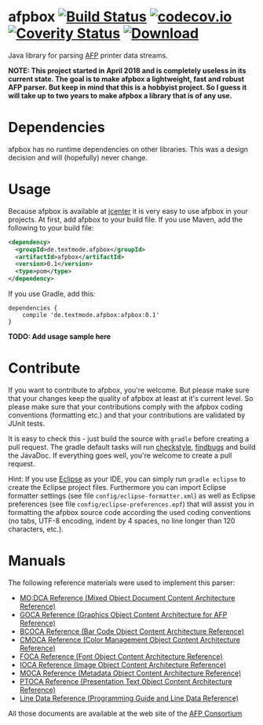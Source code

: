 # afpbox [![Build Status](https://travis-ci.org/michaelknigge/afpbox.svg?branch=master)](https://travis-ci.org/michaelknigge/afpbox) [![codecov.io](https://codecov.io/github/michaelknigge/afpbox/coverage.svg?branch=master)](https://codecov.io/github/michaelknigge/afpbox?branch=master) [![Coverity Status](https://scan.coverity.com/projects/10253/badge.svg)](https://scan.coverity.com/projects/10253) [![Download](https://api.bintray.com/packages/michaelknigge/maven/afpbox/images/download.svg) ](https://bintray.com/michaelknigge/maven/afpbox/_latestVersion)

Java library for parsing [AFP](https://en.wikipedia.org/wiki/Advanced_Function_Presentation) printer data streams.

**NOTE: This project started in April 2018 and is completely useless in its current state. The goal is to make afpbox a
lightweight, fast and robust AFP parser. But keep in mind that this is a hobbyist project. So I guess
it will take up to two years to make afpbox a library that is of any use.**

# Dependencies
afpbox has no runtime dependencies on other libraries. This was a design decision and will (hopefully) never change.

# Usage
Because afpbox is available at [jcenter](https://bintray.com/bintray/jcenter) it is very easy to use afpbox in your projects. At first, add afpbox to your build file. If you use Maven, add the following to your build file:

```xml
<dependency>
  <groupId>de.textmode.afpbox</groupId>
  <artifactId>afpbox</artifactId>
  <version>0.1</version>
  <type>pom</type>
</dependency>
```

If you use Gradle, add this:

```
dependencies {
    compile 'de.textmode.afpbox:afpbox:0.1'
}
```

**TODO: Add usage sample here**

# Contribute
If you want to contribute to afpbox, you're welcome. But please make sure that your changes keep the quality of afpbox at least at it's current level. So please make sure that your contributions comply with the afpbox coding conventions (formatting etc.) and that your contributions are validated by JUnit tests.

It is easy to check this - just build the source with `gradle` before creating a pull request. The gradle default tasks will run [checkstyle](http://checkstyle.sourceforge.net/), [findbugs](http://findbugs.sourceforge.net/) and build the JavaDoc. If everything goes well, you're welcome to create a pull request.

Hint: If you use [Eclipse](https://eclipse.org/) as your IDE, you can simply run `gradle eclipse` to create the Eclipse project files. Furthermore you can import Eclipse formatter settings (see file `config/eclipse-formatter.xml`) as well as Eclipse preferences (see file `config/eclipse-preferences.epf`) that will assist you in formatting the afpbox source code according the used coding conventions (no tabs, UTF-8 encoding, indent by 4 spaces, no line longer than 120 characters, etc.).

# Manuals
The following reference materials were used to implement this parser:

* [MO:DCA Reference (Mixed Object Document Content Architecture Reference)](http://www.afpcinc.org/wp-content/uploads/2018/01/MODCA-Reference-09.pdf)
* [GOCA Reference (Graphics Object Content Architecture for AFP Reference)](http://www.afpcinc.org/wp-content/uploads/2018/01/AFP-GOCA-Reference-Graphics-Object-Content-Architecture-for-AFP-Reference.pdf)
* [BCOCA Reference (Bar Code Object Content Architecture Reference)](http://50.87.249.81/~afpcinc1/wp-content/uploads/2016/08/BCOCA-Reference-09.pdf)
* [CMOCA Reference (Color Management Object Content Architecture Reference)](http://50.87.249.81/~afpcinc1/wp-content/uploads/2016/08/cmoca_reference-01.pdf)
* [FOCA Reference (Font Object Content Architecture Reference)](http://50.87.249.81/~afpcinc1/wp-content/uploads/2016/08/FOCA-Reference-Font-Object-Content-Architecture-Reference.pdf)
* [IOCA Reference (Image Object Content Architecture Reference)](http://50.87.249.81/~afpcinc1/wp-content/uploads/2016/08/IOCA-Reference-Image-Object-Content-Architecture-Reference.pdf)
* [MOCA Reference (Metadata Object Content Architecture Reference)](http://50.87.249.81/~afpcinc1/wp-content/uploads/2016/08/MOCA-Reference-Metadata-Object-Content-Architecture-Reference.pdf)
* [PTOCA Reference (Presentation Text Object Content Architecture Reference)](http://50.87.249.81/~afpcinc1/wp-content/uploads/2016/08/PTOCA-Reference-Presentation-Text-Object-Content-Architecture-Reference.pdf)
* [Line Data Reference (Programming Guide and Line Data Reference)](http://www.afpcinc.org/wp-content/uploads/2018/02/LineData-Reference-05.pdf)

All those documents are available at the web site of the [AFP Consortium](http://www.afpcinc.org)
